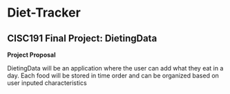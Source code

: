 # Diet-Tracker
## CISC191 Final Project: DietingData

**Project Proposal**

DietingData will be an application where the user can add what they eat in a day. Each food will be stored in time order and can be organized based on user inputed characteristics
